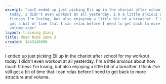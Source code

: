 ```yaml
---
excerpt: "<p>I ended up just picking Eli up in the chariot after school for my workout
  today. I didn't even workout at all yesterday. I'm a little anxious about how much
  fitness I'm losing, but also enjoying a little bit of a breather. I think I've still
  got a bit of time that I can relax before I need to get back to more structure and
  volume.</p>"
layout: training_diary
title: Road Ride Zone 2
created: 1443146006
---
```

<p>I ended up just picking Eli up in the chariot after school for my workout today. I didn't even workout at all yesterday. I'm a little anxious about how much fitness I'm losing, but also enjoying a little bit of a breather. I think I've still got a bit of time that I can relax before I need to get back to more structure and volume.</p>
